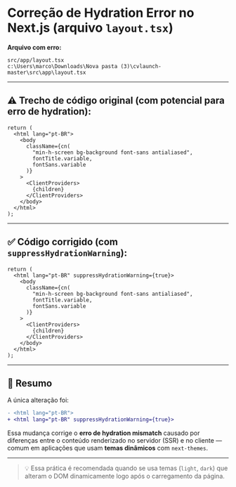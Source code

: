 
# Correção de Hydration Error no Next.js (arquivo `layout.tsx`)

**Arquivo com erro:**

```
src/app/layout.tsx  
c:\Users\marco\Downloads\Nova pasta (3)\cvlaunch-master\src\app\layout.tsx
```

---

## ⚠️ Trecho de código original (com potencial para erro de hydration):

```tsx
return (
  <html lang="pt-BR">
    <body
      className={cn(
        "min-h-screen bg-background font-sans antialiased",
        fontTitle.variable,
        fontSans.variable
      )}
    >
      <ClientProviders>
        {children}
      </ClientProviders>
    </body>
  </html>
);
```

---

## ✅ Código corrigido (com `suppressHydrationWarning`):

```tsx
return (
  <html lang="pt-BR" suppressHydrationWarning={true}>
    <body
      className={cn(
        "min-h-screen bg-background font-sans antialiased",
        fontTitle.variable,
        fontSans.variable
      )}
    >
      <ClientProviders>
        {children}
      </ClientProviders>
    </body>
  </html>
);
```

---

## 📝 Resumo

A única alteração foi:

```diff
- <html lang="pt-BR">
+ <html lang="pt-BR" suppressHydrationWarning={true}>
```

Essa mudança corrige o **erro de hydration mismatch** causado por diferenças entre o conteúdo renderizado no servidor (SSR) e no cliente — comum em aplicações que usam **temas dinâmicos** com `next-themes`.

---

> 💡 Essa prática é recomendada quando se usa temas (`light`, `dark`) que alteram o DOM dinamicamente logo após o carregamento da página.
